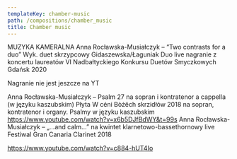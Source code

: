 ```yaml
---
templateKey: chamber-music
path: /compositions/chamber_music
title: Chamber music
---
```


MUZYKA KAMERALNA
Anna Rocławska-Musiałczyk – “Two contrasts for a duo”
Wyk. duet skrzypcowy Gidaszewska/Łaguniak Duo  live nagranie z koncertu laureatów VI Nadbałtyckiego Konkursu Duetów Smyczkowych Gdańsk 2020

Nagranie nie jest jeszcze na YT

Anna Rocławska-Musiałczyk – Psalm 27 na sopran i kontratenor a cappella (w języku kaszubskim)
Płyta W céni Bòżëch skrzidłów  2018  na sopran, kontratenor i organy. Psalmy w języku kaszubskim
https://www.youtube.com/watch?v=x6b5DJfBdWY&t=99s
Anna Rocławska-Musiałczyk – „…and calm…” na kwintet klarnetowo-bassethornowy
live Festiwal Gran Canaria Clarinet 2018

https://www.youtube.com/watch?v=c884-hUT4Io



